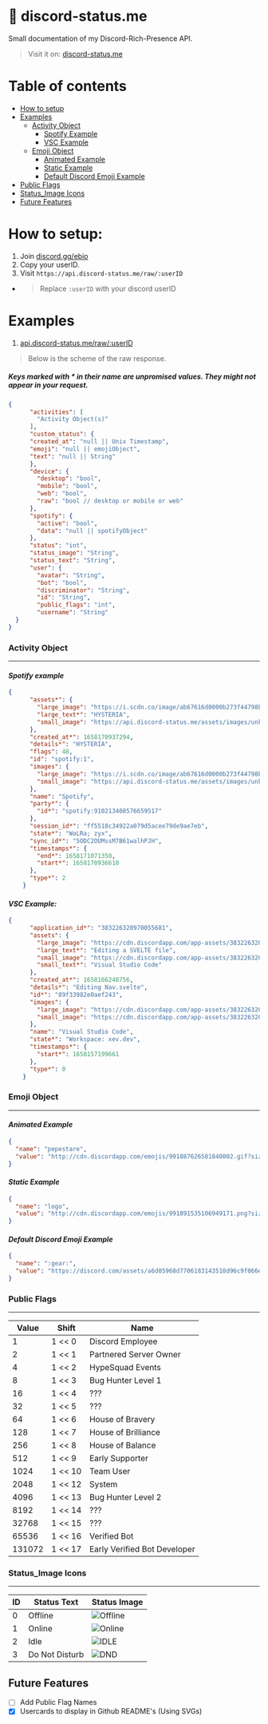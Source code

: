 # 👑 discord-status.me
Small documentation of my Discord-Rich-Presence API.

> Visit it on: [discord-status.me](https://discord-status.me)

# Table of contents
- [How to setup](#how-to-setup)
- [Examples](#examples)
  - [Activity Object](#activity-object)
    - [Spotify Example](#spotify-example)
    - [VSC Example](#vsc-example)
  - [Emoji Object](#emoji-object)
    - [Animated Example](#animated-example)
    - [Static Example](#static-example)
    - [Default Discord Emoji Example](#default-discord-emoji-example)
- [Public Flags](#public-flags)
- [Status_Image Icons](#status_image-icons)
- [Future Features](#future-features)
# How to setup:
1. Join [discord.gg/ebio](https://discord.com/invite/ebio)
1. Copy your userID.
1. Visit `https://api.discord-status.me/raw/:userID`
- > Replace `:userID` with your discord userID

# Examples
1. [api.discord-status.me/raw/:userID](https://api.discord-status.me/raw/910213408576659517)
> Below is the scheme of the raw response.
##### Keys marked with * in their name are unpromised values. They might not appear in your request.

```json
{
      "activities": [
        "Activity Object(s)"
      ],
      "custom_status": {
      "created_at": "null || Unix Timestamp",
      "emoji": "null || emojiObject",
      "text": "null || String"
      },
      "device": {
        "desktop": "bool",
        "mobile": "bool",
        "web": "bool",
        "raw": "bool // desktop or mobile or web"
      },
      "spotify": {
        "active": "bool",
        "data": "null || spotifyObject"
      },
      "status": "int",
      "status_image": "String",
      "status_text": "String",
      "user": {
        "avatar": "String",
        "bot": "bool",
        "discriminator": "String",
        "id": "String",
        "public_flags": "int",
        "username": "String"
  }
}
```

### Activity Object

<hr />

#### _Spotify example_
```json
{
      "assets*": {
        "large_image": "https://i.scdn.co/image/ab67616d0000b273f44798b00503b6c57b88406c",
        "large_text*": "HYSTERIA",
        "small_image": "https://api.discord-status.me/assets/images/unknown.png"
      },
      "created_at*": 1658170937294,
      "details*": "HYSTERIA",
      "flags": 48,
      "id": "spotify:1",
      "images": {
        "large_image": "https://i.scdn.co/image/ab67616d0000b273f44798b00503b6c57b88406c",
        "small_image": "https://api.discord-status.me/assets/images/unknown.png"
      },
      "name": "Spotify",
      "party*": {
        "id*": "spotify:910213408576659517"
      },
      "session_id*": "ff5518c34922a079d5acee79de9ae7eb",
      "state*": "WoLRa; zyx",
      "sync_id*": "5ODC2OUMssM7B61walhPJH",
      "timestamps*": {
        "end*": 1658171071350,
        "start*": 1658170936610
      },
      "type*": 2
    }
```

#### _VSC Example:_
```json
{
      "application_id*": "383226320970055681",
      "assets": {
        "large_image": "https://cdn.discordapp.com/app-assets/383226320970055681/603581316352442376.png",
        "large_text*": "Editing a SVELTE file",
        "small_image": "https://cdn.discordapp.com/app-assets/383226320970055681/565945770067623946.png",
        "small_text*": "Visual Studio Code"
      },
      "created_at*": 1658166248756,
      "details*": "Editing Nav.svelte",
      "id*": "89f33982e0aef243",
      "images": {
        "large_image": "https://cdn.discordapp.com/app-assets/383226320970055681/603581316352442376.png",
        "small_image": "https://cdn.discordapp.com/app-assets/383226320970055681/565945770067623946.png"
      },
      "name": "Visual Studio Code",
      "state*": "Workspace: xev.dev",
      "timestamps*": {
        "start*": 1658157199661
      },
      "type*": 0
    }
```

### Emoji Object

<hr />

#### _Animated Example_
```json
{
  "name": "pepestare",
  "value": "http://cdn.discordapp.com/emojis/991887626581840002.gif?size=96&quality=lossless"
}
```

#### _Static Example_
```json
{
  "name": "logo",
  "value": "http://cdn.discordapp.com/emojis/991891535106949171.png?size=96&quality=lossless"
}
```

#### _Default Discord Emoji Example_
```json
{
  "name": ":gear:",
  "value": "https://discord.com/assets/a6d05968d7706183143518d96c9f066e.svg"
}
```

### Public Flags

<hr />

| Value | Shift | Name |
| ----- | ----- | ---- |
| 1 | 1 << 0 | Discord Employee
| 2 | 1 << 1 | Partnered Server Owner
| 4 | 1 << 2 | HypeSquad Events
| 8 | 1 << 3 | Bug Hunter Level 1
| 16 | 1 << 4 | ???
| 32 | 1 << 5 | ???
| 64 | 1 << 6 | House of Bravery
| 128 | 1 << 7 | House of Brilliance
| 256 | 1 << 8 | House of Balance
| 512 | 1 << 9 | Early Supporter
| 1024 | 1 << 10 | Team User
| 2048 | 1 << 12 | System
| 4096 | 1 << 13 | Bug Hunter Level 2
| 8192 | 1 << 14 | ???
| 32768 | 1 << 15 | ???
| 65536 | 1 << 16 | Verified Bot
| 131072 | 1 << 17 | Early Verified Bot Developer

### Status_Image Icons

<hr />

| ID | Status Text | Status Image |
|----|-------------|-------|
| 0 | Offline | ![Offline](https://api.discord-status.me/assets/images/offline.png) |
| 1 | Online | ![Online](https://api.discord-status.me/assets/images/online.png) | 
| 2 | Idle | ![IDLE](https://api.discord-status.me/assets/images/idle.png) | 
| 3 | Do Not Disturb | ![DND](https://api.discord-status.me/assets/images/dnd.png) |

## Future Features
- [ ] Add Public Flag Names
- [x] Usercards to display in Github README's (Using SVGs)
